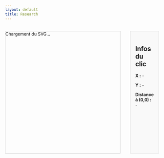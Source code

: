```yaml
---
layout: default
title: Research
---
```


<style>
  #svg-wrapper {
  width: 600px;     /* ou 100%, ou autre valeur fixe */
  height: 400px;
  border: 1px solid #ccc;
  overflow: hidden;
}

#svg-wrapper svg {
  width: 100%;
  height: 100%;
  display: block;
}





  #info-panel {
    flex: 1;
    background: #f9f9f9;
    padding: 1rem;
    margin-left: 1rem;
    border: 1px solid #ddd;
  }

  .dot {
    fill: red;
    stroke: black;
    stroke-width: 1px;
  }

  .container {
    display: flex;
    flex-direction: row;
    gap: 1rem;
    margin-top: 2rem;
  }
</style>

<div class="container">
  <div id="svg-wrapper">
    <!-- SVG sera injecté ici -->
    Chargement du SVG...
  </div>

  <div id="info-panel">
    <h2>Infos du clic</h2>
    <p><strong>X :</strong> <span id="x-val">-</span></p>
    <p><strong>Y :</strong> <span id="y-val">-</span></p>
    <p><strong>Distance à (0,0) :</strong> <span id="distance">-</span></p>
  </div>
</div>

<script>
  fetch('/assets/img/chart_EF.svg')
  .then(response => response.text())
  .then(svgText => {
    const wrapper = document.getElementById('svg-wrapper');
    wrapper.innerHTML = svgText;

    const svg = wrapper.querySelector('svg');
    svg.setAttribute('id', 'mysvg');

    svg.addEventListener('click', function(evt) {
      // Supprimer le point rouge s'il existe déjà (pour le "déplacer")
      const existingDot = svg.querySelector('.dot');
      if (existingDot) {
        svg.removeChild(existingDot);
      }

      const pt = svg.createSVGPoint();
      pt.x = evt.clientX;
      pt.y = evt.clientY;

      const svgPoint = pt.matrixTransform(svg.getScreenCTM().inverse());
      const x = svgPoint.x;
      const y = svgPoint.y;

      // Créer un point rouge
      const dot = document.createElementNS("http://www.w3.org/2000/svg", "circle");
      dot.setAttribute("cx", x);
      dot.setAttribute("cy", y);
      dot.setAttribute("r", 5);
      dot.setAttribute("class", "dot");
      svg.appendChild(dot);

      // Mise à jour des infos
      document.getElementById('x-val').textContent = x.toFixed(2);
      document.getElementById('y-val').textContent = y.toFixed(2);
      document.getElementById('distance').textContent = Math.sqrt(x*x + y*y).toFixed(2);
    });
  })
  .catch(error => {
    document.getElementById('svg-wrapper').innerHTML = "Erreur de chargement du SVG.";
    console.error("Erreur lors du chargement du SVG :", error);
  });
</script>
